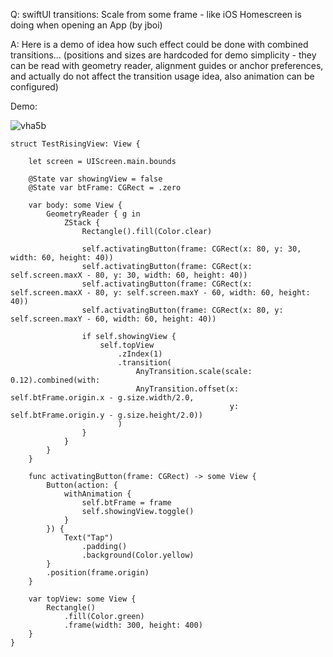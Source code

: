 Q: swiftUI transitions: Scale from some frame - like iOS Homescreen is doing when opening an App (by jboi)

A: Here is a demo of idea how such effect could be done with combined transitions... (positions and sizes are hardcoded for demo simplicity - they can be read with geometry reader, alignment guides or anchor preferences, and actually do not affect the transition usage idea, also animation can be configured)

Demo:

![vha5b](https://user-images.githubusercontent.com/62171579/169462244-ba8e263e-5e17-46b6-b6bc-dcab3b792a6e.gif)


    struct TestRisingView: View {
    
        let screen = UIScreen.main.bounds
    
        @State var showingView = false
        @State var btFrame: CGRect = .zero
    
        var body: some View {
            GeometryReader { g in
                ZStack {
                    Rectangle().fill(Color.clear)
    
                    self.activatingButton(frame: CGRect(x: 80, y: 30, width: 60, height: 40))
                    self.activatingButton(frame: CGRect(x: self.screen.maxX - 80, y: 30, width: 60, height: 40))
                    self.activatingButton(frame: CGRect(x: self.screen.maxX - 80, y: self.screen.maxY - 60, width: 60, height: 40))
                    self.activatingButton(frame: CGRect(x: 80, y: self.screen.maxY - 60, width: 60, height: 40))
    
                    if self.showingView {
                        self.topView
                            .zIndex(1)
                            .transition(
                                AnyTransition.scale(scale: 0.12).combined(with:
                                AnyTransition.offset(x: self.btFrame.origin.x - g.size.width/2.0,
                                                     y: self.btFrame.origin.y - g.size.height/2.0))
                            )
                    }
                }
            }
        }
    
        func activatingButton(frame: CGRect) -> some View {
            Button(action: {
                withAnimation {
                    self.btFrame = frame
                    self.showingView.toggle()
                }
            }) {
                Text("Tap")
                    .padding()
                    .background(Color.yellow)
            }
            .position(frame.origin)
        }
    
        var topView: some View {
            Rectangle()
                .fill(Color.green)
                .frame(width: 300, height: 400)
        }
    }
